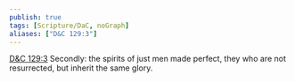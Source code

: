 ```yaml
---
publish: true
tags: [Scripture/DaC, noGraph]
aliases: ["D&C 129:3"]
---
```

[D&C 129:3](https://churchofjesuschrist.org/study/scriptures/dc-testament/dc/129?lang=eng&id=p3#p3) Secondly: the spirits of just men made perfect, they who are not resurrected, but inherit the same glory.
